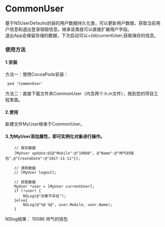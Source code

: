 # CommonUser
基于NSUserDefaults封装的用户数据持久化类，可以更新用户数据，获取当前用户信息和退出登录销毁信息。继承该类就可以直接扩展用户字段。<br>
退出App会保留存储的数据，下次启动可以+(id)currentUser;获取保存的信息。

### 使用方法
#### 1.安装
方法一：使用CocoaPods安装：<br>
```
 pod 'CommonUser'
 ```
方法二：直接下载文件夹CommonUser（内含两个.h.m文件），拖到您的项目工程里面。

#### 2.使用
新建文件MyUser继承于CommonUser。

#### 3.为MyUser添加属性，即可实例化对象进行操作。
 
```
    // 保存数据
    [MyUser update:@{@"Mobile":@"10086", @"Name":@"帅气的钱包",@"CreateDate":@"2017-11-11"}];
    
    // 清除数据
    // [MyUser logout];
    
    // 获取数据
    MyUser *user = [MyUser currentUser];
    if (!user) {
        NSLog(@"对象不存在");
    }else{
        NSLog(@"%@ %@", user.Mobile, user.Name);
    }
```
NSlog结果： 10086 帅气的钱包
